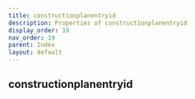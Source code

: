 ```yaml
---
title: constructionplanentryid
description: Properties of constructionplanentryid
display_order: 19
nav_order: 19
parent: Index
layout: default
---
```


## constructionplanentryid
